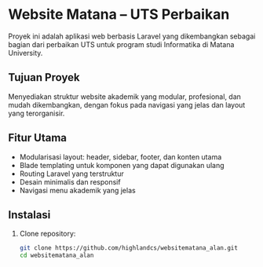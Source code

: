 # Website Matana – UTS Perbaikan

Proyek ini adalah aplikasi web berbasis Laravel yang dikembangkan sebagai bagian dari perbaikan UTS untuk program studi Informatika di Matana University.

## Tujuan Proyek
Menyediakan struktur website akademik yang modular, profesional, dan mudah dikembangkan, dengan fokus pada navigasi yang jelas dan layout yang terorganisir.

## Fitur Utama
- Modularisasi layout: header, sidebar, footer, dan konten utama
- Blade templating untuk komponen yang dapat digunakan ulang
- Routing Laravel yang terstruktur
- Desain minimalis dan responsif
- Navigasi menu akademik yang jelas

##  Instalasi
1. Clone repository:
   ```bash
   git clone https://github.com/highlandcs/websitematana_alan.git
   cd websitematana_alan
